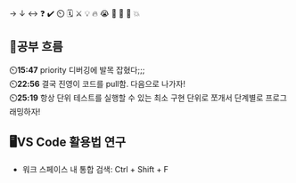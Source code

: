 → ↓ ↔ ❓ ✔️ ⏲️ 🗓️ ⚔️ 💡 🔥 😭 👏 🎵 🚨 💥

## 🧠공부 흐름
⏲️**15:47** priority 디버깅에 발목 잡혔다;;;  
⏲️**22:56** 결국 진영이 코드를 pull함. 다음으로 나가자!  
⏲️**25:19** 항상 단위 테스트를 실행할 수 있는 최소 구현 단위로 쪼개서 단계별로 프로그래밍하자!   

## 🖥️VS Code 활용법 연구
- 워크 스페이스 내 통합 검색: Ctrl + Shift + F

